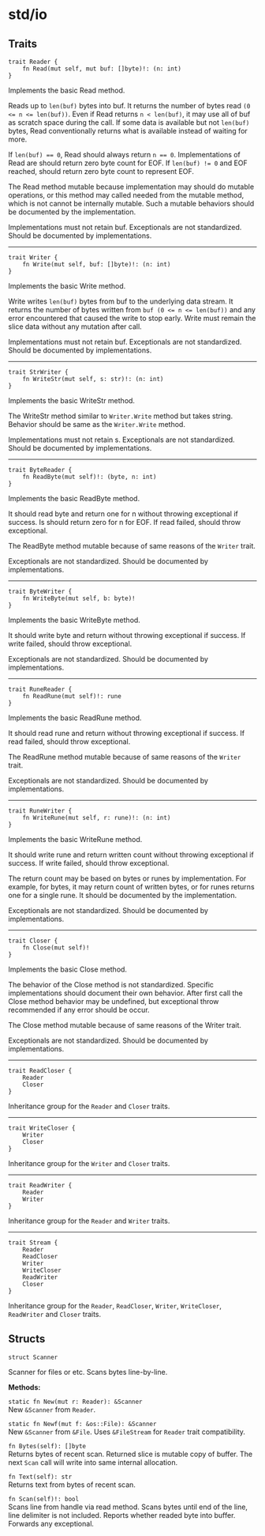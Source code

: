 # std/io

## Traits

```jule
trait Reader {
    fn Read(mut self, mut buf: []byte)!: (n: int)
}
```
Implements the basic Read method.

Reads up to `len(buf)` bytes into buf. It returns the number of bytes read `(0 <= n <= len(buf))`. Even if Read returns `n < len(buf)`, it may use all of buf as scratch space during the call. If some data is available but not `len(buf)` bytes, Read conventionally returns what is available instead of waiting for more.

If `len(buf) == 0`, Read should always return `n == 0`. Implementations of Read are should return zero byte count for EOF. If `len(buf) != 0` and EOF reached, should return zero byte count to represent EOF.

The Read method mutable because implementation may should do mutable operations, or this method may called needed from the mutable method, which is not cannot be internally mutable. Such a mutable behaviors should be documented by the implementation.

Implementations must not retain buf. Exceptionals are not standardized. Should be documented by implementations.

---

```jule
trait Writer {
    fn Write(mut self, buf: []byte)!: (n: int)
}
```
Implements the basic Write method.

Write writes `len(buf)` bytes from buf to the underlying data stream. It returns the number of bytes written from `buf (0 <= n <= len(buf))` and any error encountered that caused the write to stop early. Write must remain the slice data without any mutation after call.

Implementations must not retain buf. Exceptionals are not standardized. Should be documented by implementations.

---

```jule
trait StrWriter {
    fn WriteStr(mut self, s: str)!: (n: int)
}
```
Implements the basic WriteStr method.

The WriteStr method similar to `Writer.Write` method but takes string. Behavior should be same as the `Writer.Write` method.

Implementations must not retain s. Exceptionals are not standardized. Should be documented by implementations.

---

```jule
trait ByteReader {
    fn ReadByte(mut self)!: (byte, n: int)
}
```
Implements the basic ReadByte method.

It should read byte and return one for n without throwing exceptional if success. Is should return zero for n for EOF. If read failed, should throw exceptional.

The ReadByte method mutable because of same reasons of the `Writer` trait.

Exceptionals are not standardized. Should be documented by implementations.

---

```jule
trait ByteWriter {
    fn WriteByte(mut self, b: byte)!
}
```
Implements the basic WriteByte method.

It should write byte and return without throwing exceptional if success. If write failed, should throw exceptional.

Exceptionals are not standardized. Should be documented by implementations.

---

```jule
trait RuneReader {
    fn ReadRune(mut self)!: rune
}
```
Implements the basic ReadRune method.

It should read rune and return without throwing exceptional if success. If read failed, should throw exceptional.

The ReadRune method mutable because of same reasons of the `Writer` trait.

Exceptionals are not standardized. Should be documented by implementations.

---

```jule
trait RuneWriter {
    fn WriteRune(mut self, r: rune)!: (n: int)
}
```
Implements the basic WriteRune method.

It should write rune and return written count without throwing exceptional if success. If write failed, should throw exceptional.

The return count may be based on bytes or runes by implementation. For example, for bytes, it may return count of written bytes, or for runes returns one for a single rune. It should be documented by the implementation.

Exceptionals are not standardized. Should be documented by implementations.

---

```jule
trait Closer {
    fn Close(mut self)!
}
```
Implements the basic Close method.

The behavior of the Close method is not standardized. Specific implementations should document their own behavior. After first call the Close method behavior may be undefined, but exceptional throw recommended if any error should be occur.

The Close method mutable because of same reasons of the Writer trait.

Exceptionals are not standardized. Should be documented by implementations.

---

```jule
trait ReadCloser {
    Reader
    Closer
}
```
Inheritance group for the `Reader` and `Closer` traits.

---

```jule
trait WriteCloser {
    Writer
    Closer
}
```
Inheritance group for the `Writer` and `Closer` traits.

---

```jule
trait ReadWriter {
    Reader
    Writer
}
```
Inheritance group for the `Reader` and `Writer` traits.

---

```jule
trait Stream {
    Reader
    ReadCloser
    Writer
    WriteCloser
    ReadWriter
    Closer
}
```
Inheritance group for the `Reader`, `ReadCloser`, `Writer`, `WriteCloser`, `ReadWriter` and `Closer` traits.

## Structs

```jule
struct Scanner
```
Scanner for files or etc.
Scans bytes line-by-line.

**Methods:**

`static fn New(mut r: Reader): &Scanner`\
New `&Scanner` from `Reader`.

`static fn Newf(mut f: &os::File): &Scanner`\
New `&Scanner` from `&File`.
Uses `&FileStream` for `Reader` trait compatibility.

`fn Bytes(self): []byte`\
Returns bytes of recent scan.
Returned slice is mutable copy of buffer.
The next `Scan` call will write into same internal allocation.

`fn Text(self): str`\
Returns text from bytes of recent scan.

`fn Scan(self)!: bool`\
Scans line from handle via read method. Scans bytes until end of the line, line delimiter is not included. Reports whether readed byte into buffer. Forwards any exceptional.